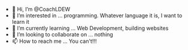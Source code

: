 - 👋 Hi, I’m @CoachLDEW
- 👀 I’m interested in ... programming.  Whatever language it is, I want to learn it
- 🌱 I’m currently learning ... Web Development, building websites
- 💞️ I’m looking to collaborate on ... nothing
- 📫 How to reach me ... You can't!!!

